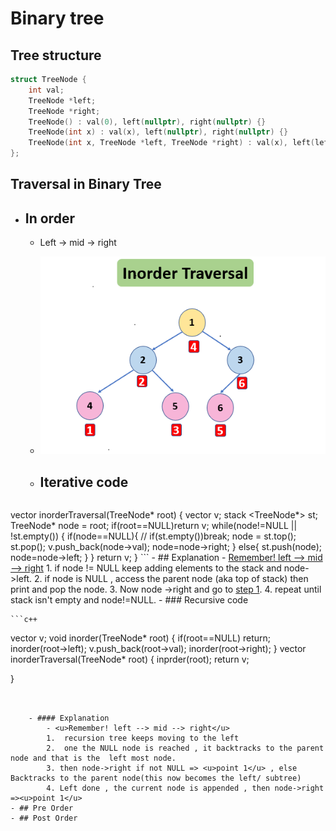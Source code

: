 # Binary tree

## Tree structure

```c++
struct TreeNode {
	int val;
	TreeNode *left;
	TreeNode *right;
	TreeNode() : val(0), left(nullptr), right(nullptr) {}
	TreeNode(int x) : val(x), left(nullptr), right(nullptr) {}
	TreeNode(int x, TreeNode *left, TreeNode *right) : val(x), left(left), right(right) {}
};
```

## Traversal in Binary Tree
- ## In order

	-  Left -> mid -> right
	- ![inorder](images/inorderTraversal.png)
	
	- ## Iterative code
		```c++
vector<int> inorderTraversal(TreeNode* root) {
vector<int> v;
stack <TreeNode*> st;
TreeNode* node = root;
if(root==NULL)return v;
while(node!=NULL || !st.empty())
{
	if(node==NULL){
		// if(st.empty())break;
		node = st.top();
		st.pop();
		v.push_back(node->val);
		node=node->right;
	}
	else{
		st.push(node);
		node=node->left;
	}
}
return v;
}
		```
		- ## Explanation
			- <u>Remember! left --> mid --> right</u>
			1. if node != NULL keep adding elements to the stack and node->left. 
			2. if node is NULL , access the parent node (aka top of stack)  then print and pop the node.
			3. Now node ->right and go to <u>step 1</u>.
			4. repeat until stack isn't empty and node!=NULL.
	- ### Recursive code

	```c++
	 
vector <int> v;
void inorder(TreeNode* root)
{
	if(root==NULL)
		return;
	inorder(root->left);
	v.push_back(root->val);
	inorder(root->right);
}
vector<int> inorderTraversal(TreeNode* root) {
	inprder(root);
	return v;

}
```


	- #### Explanation
		- <u>Remember! left --> mid --> right</u>
		1.  recursion tree keeps moving to the left
		2.  one the NULL node is reached , it backtracks to the parent node and that is the  left most node.
		3. then node->right if not NULL => <u>point 1</u> , else Backtracks to the parent node(this now becomes the left/ subtree)
		4. Left done , the current node is appended , then node->right =><u>point 1</u> 
- ## Pre Order
- ## Post Order
